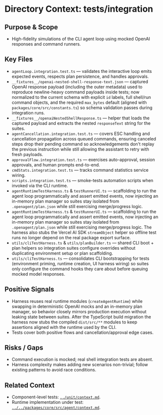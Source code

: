 # Directory Context: tests/integration

## Purpose & Scope

- High-fidelity simulations of the CLI agent loop using mocked OpenAI responses and command runners.

## Key Files

- `agentLoop.integration.test.ts` — validates the interactive loop emits expected events, respects plan persistence, and handles approvals.
- `__fixtures__/openai-nested-shell-response-text.json` — captured OpenAI response payload (including the outer metadata) used to reproduce newline-heavy command payloads inside tests; now normalized to the current schema with explicit `id` labels, full shell/run command objects, and the required `max_bytes` default (aligned with `packages/core/src/constants.ts`) so schema validation passes during integration runs.
- `__fixtures__/openaiNestedShellResponse.ts` — helper that loads the captured payload and extracts the nested `responseText` string for the suites.
- `agentCancellation.integration.test.ts` — covers ESC handling and cancellation propagation across queued commands, ensuring canceled steps drop their pending command so acknowledgements don't replay the previous instruction while still allowing the assistant to retry with fresh payloads.
- `approvalFlow.integration.test.ts` — exercises auto-approval, session approvals, and human prompts end-to-end.
- `cmdStats.integration.test.ts` — tracks command statistics service wiring.
- `scripts.integration.test.ts` — smoke-tests automation scripts when invoked via the CLI runtime.
- `agentRuntimeTestHarness.ts` & `testRunnerUI.ts` — scaffolding to run the agent loop programmatically and assert emitted events, now injecting an in-memory plan manager so suites stay isolated from `.openagent/plan.json` while still exercising merge/progress logic.
- `agentRuntimeTestHarness.ts` & `testRunnerUI.ts` — scaffolding to run the agent loop programmatically and assert emitted events, now injecting an in-memory plan manager so suites stay isolated from `.openagent/plan.json` while still exercising merge/progress logic. The harness also stubs the Vercel AI SDK `streamObject` helper so offline test runs no longer depend on the real package export surface.
- `utils/cliTestHarness.ts` & `utils/planBuilder.ts` — shared CLI boot + plan helpers so integration suites configure overrides without duplicating environment setup or plan scaffolding.
- `utils/cliTestHarness.ts` — consolidates CLI bootstrapping for tests (environment priming, runtime creation, UI harness wiring) so suites only configure the command hooks they care about before queuing mocked model responses.

## Positive Signals

- Harness reuses real runtime modules (`createAgentRuntime`) while swapping in deterministic OpenAI mocks and an in-memory plan manager, so behavior closely mirrors production execution without leaking state between suites. After the TypeScript build migration the harness now stubs the compiled `dist/src/**` modules to keep assertions aligned with the runtime used by the CLI.
- Tests cover both positive flows and cancellation/approval edge cases.

## Risks / Gaps

- Command execution is mocked; real shell integration tests are absent.
- Harness complexity makes adding new scenarios non-trivial; follow existing patterns to avoid race conditions.

## Related Context

- Component-level tests: [`../unit/context.md`](../unit/context.md).
- Runtime implementation under test: [`../../packages/core/src/agent/context.md`](../../packages/core/src/agent/context.md).
